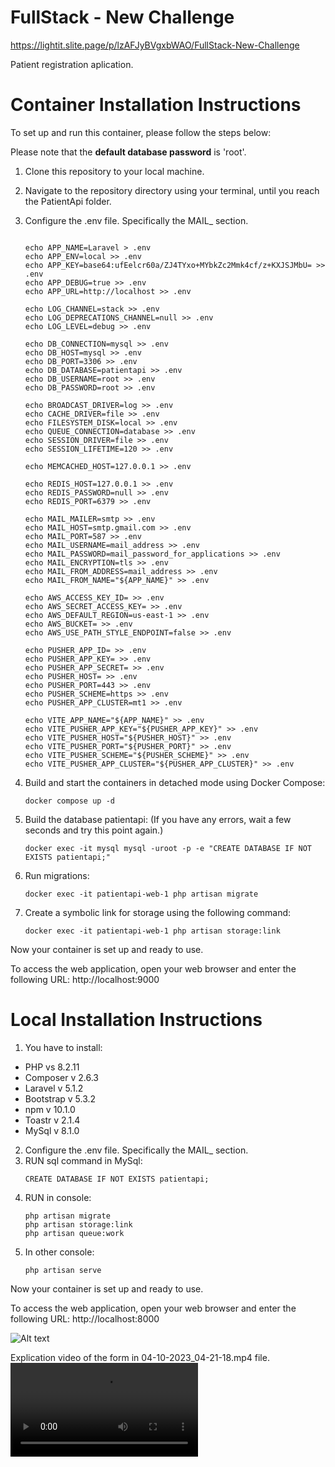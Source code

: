 # FullStack - New Challenge
https://lightit.slite.page/p/lzAFJyBVgxbWAO/FullStack-New-Challenge

Patient registration aplication.
 
# Container Installation Instructions

To set up and run this container, please follow the steps below:

Please note that the **default database password** is 'root'.

1. Clone this repository to your local machine.

2. Navigate to the repository directory using your terminal, until you reach the PatientApi folder.

3. Configure the .env file. Specifically the MAIL_ section.
    ```shell

    echo APP_NAME=Laravel > .env
    echo APP_ENV=local >> .env
    echo APP_KEY=base64:ufEelcr60a/ZJ4TYxo+MYbkZc2Mmk4cf/z+KXJSJMbU= >> .env
    echo APP_DEBUG=true >> .env
    echo APP_URL=http://localhost >> .env
 
    echo LOG_CHANNEL=stack >> .env
    echo LOG_DEPRECATIONS_CHANNEL=null >> .env
    echo LOG_LEVEL=debug >> .env
 
    echo DB_CONNECTION=mysql >> .env
    echo DB_HOST=mysql >> .env
    echo DB_PORT=3306 >> .env
    echo DB_DATABASE=patientapi >> .env
    echo DB_USERNAME=root >> .env
    echo DB_PASSWORD=root >> .env

    echo BROADCAST_DRIVER=log >> .env
    echo CACHE_DRIVER=file >> .env
    echo FILESYSTEM_DISK=local >> .env
    echo QUEUE_CONNECTION=database >> .env
    echo SESSION_DRIVER=file >> .env
    echo SESSION_LIFETIME=120 >> .env
 
    echo MEMCACHED_HOST=127.0.0.1 >> .env

    echo REDIS_HOST=127.0.0.1 >> .env
    echo REDIS_PASSWORD=null >> .env
    echo REDIS_PORT=6379 >> .env
 
    echo MAIL_MAILER=smtp >> .env
    echo MAIL_HOST=smtp.gmail.com >> .env
    echo MAIL_PORT=587 >> .env
    echo MAIL_USERNAME=mail_address >> .env
    echo MAIL_PASSWORD=mail_password_for_applications >> .env
    echo MAIL_ENCRYPTION=tls >> .env
    echo MAIL_FROM_ADDRESS=mail_address >> .env
    echo MAIL_FROM_NAME="${APP_NAME}" >> .env

    echo AWS_ACCESS_KEY_ID= >> .env
    echo AWS_SECRET_ACCESS_KEY= >> .env
    echo AWS_DEFAULT_REGION=us-east-1 >> .env
    echo AWS_BUCKET= >> .env
    echo AWS_USE_PATH_STYLE_ENDPOINT=false >> .env

    echo PUSHER_APP_ID= >> .env
    echo PUSHER_APP_KEY= >> .env
    echo PUSHER_APP_SECRET= >> .env
    echo PUSHER_HOST= >> .env
    echo PUSHER_PORT=443 >> .env
    echo PUSHER_SCHEME=https >> .env
    echo PUSHER_APP_CLUSTER=mt1 >> .env

    echo VITE_APP_NAME="${APP_NAME}" >> .env
    echo VITE_PUSHER_APP_KEY="${PUSHER_APP_KEY}" >> .env
    echo VITE_PUSHER_HOST="${PUSHER_HOST}" >> .env
    echo VITE_PUSHER_PORT="${PUSHER_PORT}" >> .env
    echo VITE_PUSHER_SCHEME="${PUSHER_SCHEME}" >> .env
    echo VITE_PUSHER_APP_CLUSTER="${PUSHER_APP_CLUSTER}" >> .env

4. Build and start the containers in detached mode using Docker Compose:
   
   ```shell
   docker compose up -d
5. Build the database patientapi:
  (If you have any errors, wait a few seconds and try this point again.)
    ```shell
   docker exec -it mysql mysql -uroot -p -e "CREATE DATABASE IF NOT EXISTS patientapi;"
6. Run migrations:
    ```shell
    docker exec -it patientapi-web-1 php artisan migrate
7. Create a symbolic link for storage using the following command:
    ```shell
    docker exec -it patientapi-web-1 php artisan storage:link
    
Now your container is set up and ready to use.

To access the web application, open your web browser and enter the following URL:
http://localhost:9000

# Local Installation Instructions
1. You have to install:
  - PHP vs 8.2.11
  - Composer v 2.6.3
  - Laravel v 5.1.2
  - Bootstrap v 5.3.2
  - npm v 10.1.0
  - Toastr v 2.1.4
  - MySql v 8.1.0
    
2. Configure the .env file. Specifically the MAIL_ section.
3. RUN sql command in MySql:
    ```shell
    CREATE DATABASE IF NOT EXISTS patientapi;
4. RUN in console:
   ```shell
   php artisan migrate
   php artisan storage:link
   php artisan queue:work
5. In other console:
   ```shell
   php artisan serve
Now your container is set up and ready to use.

To access the web application, open your web browser and enter the following URL:
http://localhost:8000
   
![Alt text](image.png)

Explication video of the form in 04-10-2023_04-21-18.mp4 file.
<video src="04-10-2023_04-21-18.mp4" controls title="Title"></video>
